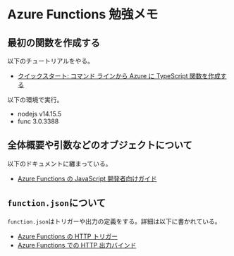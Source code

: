 # Azure Functions 勉強メモ

## 最初の関数を作成する

以下のチュートリアルをやる。

- [クイックスタート: コマンド ラインから Azure に TypeScript 関数を作成する](https://docs.microsoft.com/ja-jp/azure/azure-functions/create-first-function-cli-typescript?tabs=azure-cli%2Cbrowser)

以下の環境で実行。

- nodejs v14.15.5
- func 3.0.3388

## 全体概要や引数などのオブジェクトについて

以下のドキュメントに纏まっている。

- [Azure Functions の JavaScript 開発者向けガイド](https://docs.microsoft.com/ja-jp/azure/azure-functions/functions-reference-node?tabs=v2)

## `function.json`について

`function.json`はトリガーや出力の定義をする。詳細は以下に書かれている。

- [Azure Functions の HTTP トリガー](https://docs.microsoft.com/ja-jp/azure/azure-functions/functions-bindings-http-webhook-trigger?tabs=javascript)
- [Azure Functions での HTTP 出力バインド](https://docs.microsoft.com/ja-jp/azure/azure-functions/functions-bindings-http-webhook-output)
